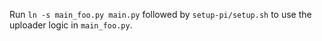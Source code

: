 Run `ln -s main_foo.py main.py` followed by `setup-pi/setup.sh` to use the
uploader logic in `main_foo.py`.

```

```
